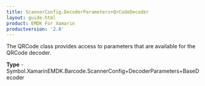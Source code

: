 ```yaml
---
title: ScannerConfig.DecoderParameters+QrCodeDecoder
layout: guide.html
product: EMDK For Xamarin 
productversion: '2.8' 
---
```

The QRCode class provides access to parameters that are available for the QRCode decoder.

**Type** - Symbol.XamarinEMDK.Barcode.ScannerConfig+DecoderParameters+BaseDecoder

